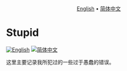 <p align="center">
  <a href="https://github.com/ChenMiaoi/GSoC-2025-Final-Report/blob/main/more-details/stupid/README">English</a> •
  <a href="https://github.com/ChenMiaoi/GSoC-2025-Final-Report/blob/main/more-details/stupid/README_zh.md">简体中文</a>
</p>

# Stupid

[![English](https://img.shields.io/badge/Language-English-blue)](https://github.com/ChenMiaoi/GSoC-2025-Final-Report/blob/main/more-details/stupid/README)
[![简体中文](https://img.shields.io/badge/语言-简体中文-red)](https://github.com/ChenMiaoi/GSoC-2025-Final-Report/blob/main/more-details/stupid/README_zh.md)

这里主要记录我所犯过的一些过于愚蠢的错误。

